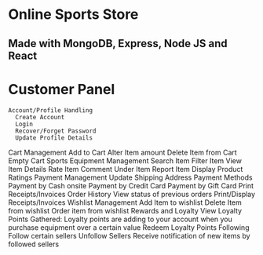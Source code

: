 # Online Sports Store

## Made with MongoDB, Express, Node JS and React 
# Customer Panel
    Account/Profile Handling
      Create Account
      Login
      Recover/Forget Password
      Update Profile Details
  Cart Management
    Add to Cart 
    Alter Item amount
    Delete Item from Cart
    Empty Cart
  Sports Equipment Management
    Search Item
    Filter Item
    View Item Details
    Rate Item
    Comment Under Item
    Report Item
    Display Product Ratings
  Payment Management
    Update Shipping Address
  Payment Methods
    Payment by Cash onsite
    Payment by Credit Card
    Payment by Gift Card
    Print Receipts/Invoices
  Order History
    View status of previous orders
  Print/Display Receipts/Invoices
  Wishlist Management
    Add Item to wishlist
    Delete Item from wishlist
    Order item from wishlist
  Rewards and Loyalty
    View Loyalty Points Gathered: Loyalty points are adding to your account when you purchase equipment over a certain value
    Redeem Loyalty Points 
  Following
    Follow certain sellers
    Unfollow Sellers
    Receive notification of new items by followed sellers
  
 
